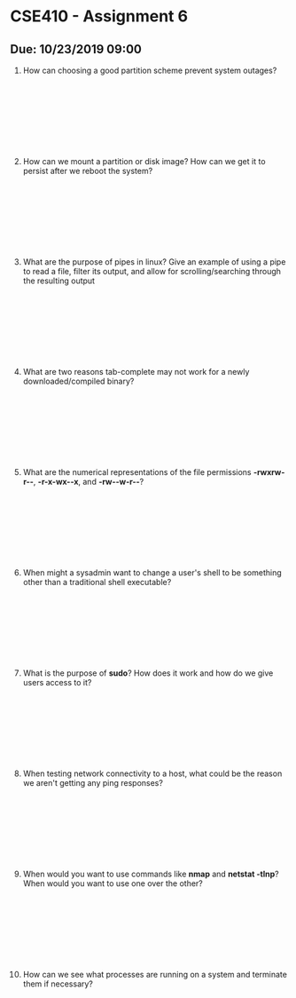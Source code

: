 # CSE410 - Assignment 6
## Due: 10/23/2019 09:00

1. How can choosing a good partition scheme prevent system outages?
<br>
<br>
<br>
<br>
<br>
<br>
<br>

2. How can we mount a partition or disk image? How can we get it to persist
   after we reboot the system?
<br>
<br>
<br>
<br>
<br>
<br>
<br>

3. What are the purpose of pipes in linux? Give an example of using a pipe to
   read a file, filter its output, and allow for scrolling/searching through the
   resulting output
<br>
<br>
<br>
<br>
<br>
<br>
<br>

4. What are two reasons tab-complete may not work for a newly downloaded/compiled binary?
<br>
<br>
<br>
<br>
<br>
<br>
<br>

5. What are the numerical representations of the file permissions
   **-rwxrw-r--**, **-r-x-wx--x**, and **-rw--w-r--**?
<br>
<br>
<br>
<br>
<br>
<br>
<br>

6. When might a sysadmin want to change a user's shell to be something other
   than a traditional shell executable?
<br>
<br>
<br>
<br>
<br>
<br>
<br>

7. What is the purpose of **sudo**? How does it work and how do we give users
   access to it?
<br>
<br>
<br>
<br>
<br>
<br>
<br>

8. When testing network connectivity to a host, what could be the reason we
   aren't getting any ping responses?
<br>
<br>
<br>
<br>
<br>
<br>
<br>

9. When would you want to use commands like **nmap** and **netstat -tlnp**? When
   would you want to use one over the other?
<br>
<br>
<br>
<br>
<br>
<br>
<br>

10. How can we see what processes are running on a system and terminate them if
    necessary?
<br>
<br>
<br>
<br>
<br>
<br>
<br>